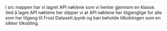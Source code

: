 I src mappen har vi lagret API nøklene som vi henter gjennom en klasse.
Ved å lagre API nøklene her slipper vi at API nøklene her tilgjenglige for alle som har tilgeng til Frost Datasett.ipynb og kan beholde tilkoblingen som en sikker tilkobling. 
